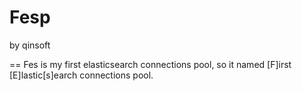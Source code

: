 # Fesp

by qinsoft

==
Fes is my first elasticsearch connections pool, so it named [F]irst [E]lastic[s]earch connections pool.
